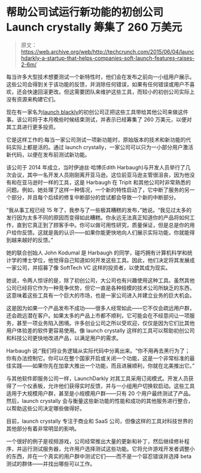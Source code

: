 # 帮助公司试运行新功能的初创公司 Launch crystally 筹集了 260 万美元 

> 原文：<https://web.archive.org/web/http://techcrunch.com/2015/06/04/launchdarkly-a-startup-that-helps-companies-soft-launch-features-raises-2-6m/>

每当许多大型技术想要测试一个新特性时，他们会在发布之前向一小组用户展示。这些公司会得到关于该功能的反馈，并消除任何错误，如果有任何错误或用户不喜欢，还会快速回滚更改。但这需要团队来维护这些工具，而较小的初创公司实际上没有资源来构建它们。

现在有一家名为[launch blackly](https://web.archive.org/web/20230130235228/http://launchdarkly.com/)的初创公司正把这些工具带给其他公司来做这件事。该公司将于本月晚些时候结束测试，并表示已经筹集了 260 万美元，以便对其工具进行更多投资。

它是这样工作的:每当一家公司测试一项新功能时，原始版本的技术和新功能的代码实际上都是活的。通过 launch crystally，一家公司可以只为一小部分用户激活新代码，以便在发布前测试新功能。

该公司于 2014 年成立，当时伊迪丝·哈博(Edith Harbaugh)与开发人员举行了几次会议，其中一名开发人员刚刚离开亚马逊。这位前亚马逊主管很沮丧，因为他没有和在亚马逊时一样的工具，这是 Harbaugh 在 TripIt 和其他公司时非常熟悉的问题。例如，她处理了这样一种情况，一个新的特性启动了，它中断了服务的另一个部分，并且每个后续的修复中断部分的尝试都会导致一个新的中断部分。

“我从事工程已经 15 年了，我参与了一些极其糟糕的发布，”她说。“我见过太多的发行因为太多不同的原因而变得如此糟糕。你永远无法真正知道你的产品将如何工作，直到它真正到了顾客手中。你可以做可用性研究，质量保证，但是总是你的用户给你反馈。这就是我的认识——如果你能更快地向人们展示实际功能，你就能得到越来越好的反馈。”

她的联合创始人 John Kodumal 是 Harbaugh 的同学，碰巧拥有计算机科学和统计学的博士学位，他觉得自己知道如何开发这些工具。因此，他们决定将其发展成一家公司，并招募了像 SoftTech VC 这样的投资者，以使其成为现实。

她说，令两人惊讶的是，除了初创公司，大公司也有兴趣使用这种工具。虽然其他公司已经将它作为一种竞争优势，但它一直是各种规模的技术公司所缺乏的东西，这意味着这些工具有一个巨大的市场，也是一家公司进入并建立业务的巨大机会。

这是因为如果一个产品发布不成功——很多人经常如此——它不仅会疏远用户群，还会疏远潜在客户。如果太多的产品上市都不顺利，它可能会在不经意间让一项服务，甚至一项业务陷入困境。许多创业公司之所以受欢迎，仅仅是因为它们比其他用户体验差的软件更容易使用。像 launch crystally 这样的工具可以帮助初创公司和科技公司更快地改进产品，以满足用户的需求。

Harbaugh 说:“我们将业务逻辑从实际代码中分离出来。“你不用再去黑行为了；你有办法控制它。你可以在整个国家开启或关闭一个功能，这是一个非常标准的最佳实践——如果你先在加拿大推出一个功能，而且进展顺利，你就在北美推出它。”

与其他软件即服务公司一样，LaunchDarkly 对其工具采用订阅模式。开发人员获得了一个仪表板，允许他们获得实时反馈，并与一小组用户切换软启动。这些工具适用于大规模用户群，甚至是小规模用户群——只有 20 个用户最终测试了产品。然后，launch crystally 会与衡量这些新功能的性能和成功的其他服务进行整合，以帮助这些公司决定哪些做得好。

目前，launch crystally 专注于商业和 SaaS 公司，但像这样的工具对科技世界的其他部分有着非常明显的影响。

一个很好的例子是视频游戏，公司经常推出大量的更新和补丁，然后继续修补程序，并运行测试服务器，允许用户选择测试这些功能。它将允许游戏开发者调整小的东西，并在一个真实的用户群中测试它们——而不是一个容忍错误并选择 beta 测试的群体——并找出哪些可以工作。